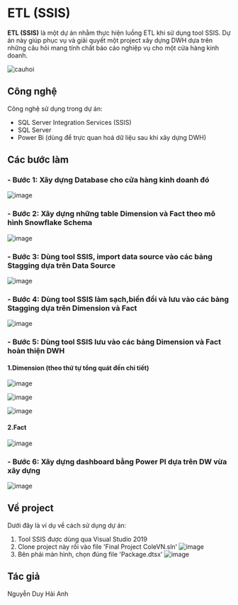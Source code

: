 # ETL (SSIS)

**ETL (SSIS)** là một dự án nhằm thực hiện luồng ETL khi sử dụng tool SSIS. Dự án này giúp phục vụ và giải quyết một project xây dựng DWH dựa trên những câu hỏi mang tính chất báo cáo nghiệp vụ cho một cửa hàng kinh doanh.

![cauhoi](https://github.com/user-attachments/assets/841199cb-2dd7-4489-bc42-50ea0f5ad2bf)


## Công nghệ

Công nghệ sử dụng trong dự án:
- SQL Server Integration Services (SSIS)
- SQL Server
- Power Bi (dùng để trực quan hoá dữ liệu sau khi xây dựng DWH)

## Các bước làm

### - Bước 1: Xây dựng Database cho cửa hàng kinh doanh đó
  ![image](https://github.com/user-attachments/assets/4229aca6-c269-4c5d-bd4c-fe990535b03d)
### - Bước 2: Xây dựng những table Dimension và Fact theo mô hình Snowflake Schema
![image](https://github.com/user-attachments/assets/654a37e9-b094-46db-8f9c-c60fbea6a308)
### - Bước 3: Dùng tool SSIS, import data source vào các bảng Stagging dựa trên Data Source
![image](https://github.com/user-attachments/assets/18345c53-46b8-4f6f-b7db-58b55bd966c7)
### - Bước 4: Dùng tool SSIS làm sạch,biến đổi và lưu vào các bảng Stagging dựa trên Dimension và Fact
![image](https://github.com/user-attachments/assets/75f50cf6-03ac-412c-9ec2-a6e7ecc7bfb1)
### - Bước 5: Dùng tool SSIS lưu vào các bảng Dimension và Fact hoàn thiện DWH
#### 1.Dimension (theo thứ tự tổng quát đến chi tiết)
![image](https://github.com/user-attachments/assets/cee9099e-06b8-4644-beb3-20f687ec516c)

![image](https://github.com/user-attachments/assets/7738a51a-26c3-4a6a-a3d6-b3feb198dd83)

![image](https://github.com/user-attachments/assets/5321471c-0fa3-43cb-aa5f-929286bdf672)

#### 2.Fact 
![image](https://github.com/user-attachments/assets/dc79a8eb-21fd-4be7-b4f0-6f7b82145412)

### - Bước 6: Xây dựng dashboard bằng Power PI dựa trên DW vừa xây dựng
![image](https://github.com/user-attachments/assets/4763fbb2-9e14-4000-ac67-8170184a97e9)





## Về project

Dưới đây là ví dụ về cách sử dụng dự án:

1. Tool SSIS được dùng qua Visual Studio 2019
2. Clone project này rồi vào file 'Final Project ColeVN.sln'
![image](https://github.com/user-attachments/assets/09ce46a3-933d-4d0c-919d-2f77e678915b)
3. Bên phải màn hình, chọn đúng file 'Package.dtsx'
![image](https://github.com/user-attachments/assets/bbbb4081-cb39-4b24-be55-e5ca08fd031b)



## Tác giả
Nguyễn Duy Hải Anh

